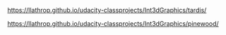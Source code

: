 https://llathrop.github.io/udacity-classprojects/Int3dGraphics/tardis/

https://llathrop.github.io/udacity-classprojects/Int3dGraphics/pinewood/

